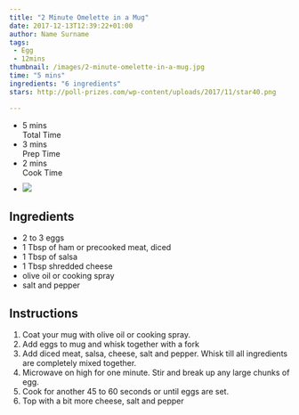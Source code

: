 ```yaml
---
title: "2 Minute Omelette in a Mug"
date: 2017-12-13T12:39:22+01:00
author: Name Surname
tags:
 - Egg
 - 12mins
thumbnail: /images/2-minute-omelette-in-a-mug.jpg
time: "5 mins"
ingredients: "6 ingredients"
stars: http://poll-prizes.com/wp-content/uploads/2017/11/star40.png

---
```

<div class="cookingSummary">
<ul class="cookingSummary">
	<li>5 mins<br>Total Time</li>
	<li>3 mins<br>Prep Time</li>
	<li>2 mins<br>Cook Time</li>
	<li style="padding-top: 10px"><img src="http://poll-prizes.com/wp-content/uploads/2017/11/star40.png"></li>
</div>


## Ingredients
-	2 to 3 eggs
-	1 Tbsp of ham or precooked meat, diced
-	1 Tbsp of salsa
-	1 Tbsp shredded cheese
-	olive oil or cooking spray
-	salt and pepper

## Instructions
1. Coat your mug with olive oil or cooking spray.
2. Add eggs to mug and whisk together with a fork
3. Add diced meat, salsa, cheese, salt and pepper.  Whisk till all ingredients are completely mixed together.
4. Microwave on high for one minute.  Stir and break up any large chunks of egg.
5. Cook for another 45 to 60 seconds or until eggs are set.
6. Top with a bit more cheese, salt and pepper